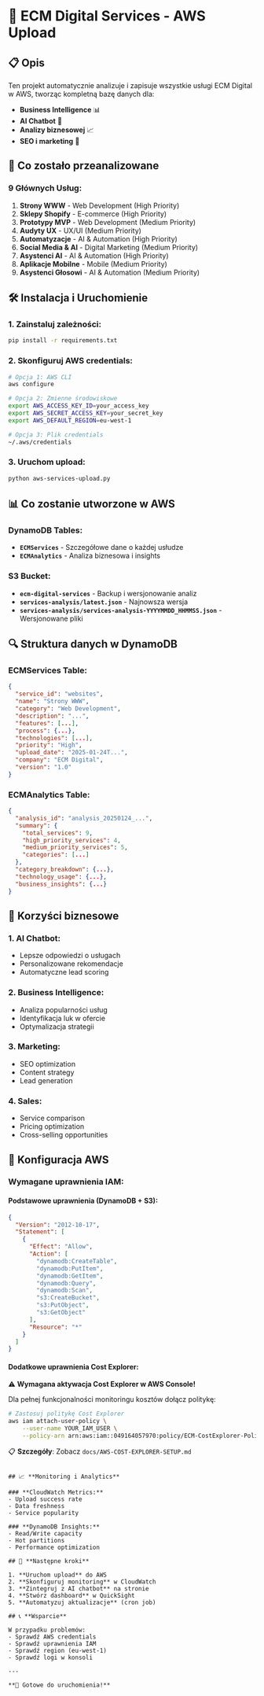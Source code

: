 # 🚀 ECM Digital Services - AWS Upload

## 📋 **Opis**

Ten projekt automatycznie analizuje i zapisuje wszystkie usługi ECM Digital w AWS, tworząc kompletną bazę danych dla:

- **Business Intelligence** 📊
- **AI Chatbot** 🤖
- **Analizy biznesowej** 📈
- **SEO i marketing** 🎯

## 🎯 **Co zostało przeanalizowane**

### **9 Głównych Usług:**
1. **Strony WWW** - Web Development (High Priority)
2. **Sklepy Shopify** - E-commerce (High Priority)
3. **Prototypy MVP** - Web Development (Medium Priority)
4. **Audyty UX** - UX/UI (Medium Priority)
5. **Automatyzacje** - AI & Automation (High Priority)
6. **Social Media & AI** - Digital Marketing (Medium Priority)
7. **Asystenci AI** - AI & Automation (High Priority)
8. **Aplikacje Mobilne** - Mobile (Medium Priority)
9. **Asystenci Głosowi** - AI & Automation (Medium Priority)

## 🛠️ **Instalacja i Uruchomienie**

### **1. Zainstaluj zależności:**
```bash
pip install -r requirements.txt
```

### **2. Skonfiguruj AWS credentials:**
```bash
# Opcja 1: AWS CLI
aws configure

# Opcja 2: Zmienne środowiskowe
export AWS_ACCESS_KEY_ID=your_access_key
export AWS_SECRET_ACCESS_KEY=your_secret_key
export AWS_DEFAULT_REGION=eu-west-1

# Opcja 3: Plik credentials
~/.aws/credentials
```

### **3. Uruchom upload:**
```bash
python aws-services-upload.py
```

## 📊 **Co zostanie utworzone w AWS**

### **DynamoDB Tables:**
- **`ECMServices`** - Szczegółowe dane o każdej usłudze
- **`ECMAnalytics`** - Analiza biznesowa i insights

### **S3 Bucket:**
- **`ecm-digital-services`** - Backup i wersjonowanie analiz
- **`services-analysis/latest.json`** - Najnowsza wersja
- **`services-analysis/services-analysis-YYYYMMDD_HHMMSS.json`** - Wersjonowane pliki

## 🔍 **Struktura danych w DynamoDB**

### **ECMServices Table:**
```json
{
  "service_id": "websites",
  "name": "Strony WWW",
  "category": "Web Development",
  "description": "...",
  "features": [...],
  "process": {...},
  "technologies": [...],
  "priority": "High",
  "upload_date": "2025-01-24T...",
  "company": "ECM Digital",
  "version": "1.0"
}
```

### **ECMAnalytics Table:**
```json
{
  "analysis_id": "analysis_20250124_...",
  "summary": {
    "total_services": 9,
    "high_priority_services": 4,
    "medium_priority_services": 5,
    "categories": [...]
  },
  "category_breakdown": {...},
  "technology_usage": {...},
  "business_insights": {...}
}
```

## 🎯 **Korzyści biznesowe**

### **1. AI Chatbot:**
- Lepsze odpowiedzi o usługach
- Personalizowane rekomendacje
- Automatyczne lead scoring

### **2. Business Intelligence:**
- Analiza popularności usług
- Identyfikacja luk w ofercie
- Optymalizacja strategii

### **3. Marketing:**
- SEO optimization
- Content strategy
- Lead generation

### **4. Sales:**
- Service comparison
- Pricing optimization
- Cross-selling opportunities

## 🔧 **Konfiguracja AWS**

### **Wymagane uprawnienia IAM:**

#### **Podstawowe uprawnienia (DynamoDB + S3):**
```json
{
  "Version": "2012-10-17",
  "Statement": [
    {
      "Effect": "Allow",
      "Action": [
        "dynamodb:CreateTable",
        "dynamodb:PutItem",
        "dynamodb:GetItem",
        "dynamodb:Query",
        "dynamodb:Scan",
        "s3:CreateBucket",
        "s3:PutObject",
        "s3:GetObject"
      ],
      "Resource": "*"
    }
  ]
}
```

#### **Dodatkowe uprawnienia Cost Explorer:**
⚠️ **Wymagana aktywacja Cost Explorer w AWS Console!**

Dla pełnej funkcjonalności monitoringu kosztów dołącz politykę:
```bash
# Zastosuj politykę Cost Explorer
aws iam attach-user-policy \
    --user-name YOUR_IAM_USER \
    --policy-arn arn:aws:iam::049164057970:policy/ECM-CostExplorer-Policy
```

📋 **Szczegóły**: Zobacz `docs/AWS-COST-EXPLORER-SETUP.md`
```

## 📈 **Monitoring i Analytics**

### **CloudWatch Metrics:**
- Upload success rate
- Data freshness
- Service popularity

### **DynamoDB Insights:**
- Read/Write capacity
- Hot partitions
- Performance optimization

## 🚀 **Następne kroki**

1. **Uruchom upload** do AWS
2. **Skonfiguruj monitoring** w CloudWatch
3. **Zintegruj z AI chatbot** na stronie
4. **Stwórz dashboard** w QuickSight
5. **Automatyzuj aktualizacje** (cron job)

## 📞 **Wsparcie**

W przypadku problemów:
- Sprawdź AWS credentials
- Sprawdź uprawnienia IAM
- Sprawdź region (eu-west-1)
- Sprawdź logi w konsoli

---

**🎉 Gotowe do uruchomienia!**


